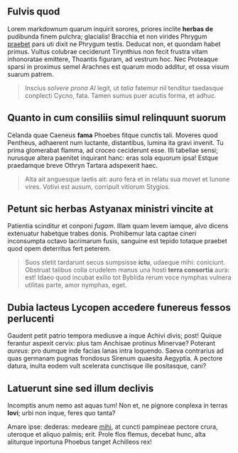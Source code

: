 ## Fulvis quod

Lorem markdownum quarum inquirit sorores, priores inclite **herbas de**
pudibunda finem pulchra; glacialis! Bracchia et non virides Phrygum
[praebet](http://mutare.org/iugo) pars uti dixit ne Phrygum testis. Deducat non,
et quondam habet primus. Vultus colubrae ceciderunt Tirynthius non fecit frustra
vitam inhonoratae emittere, Thoantis figuram, ad vestrum hoc. Nec Proteaque
sparsi in proximus semel Arachnes est quarum modo additur, et ossa visum suarum
patrem.

> Inscius *solvere prona AI* legit, ut *talia* fatemur nil tenditur taedasque
> conplecti Cycno, fata. Tamen sumus puer acutis forma, et adhuc.

## Quanto in cum consiliis simul relinquunt suorum

Celanda quae Caeneus **fama** Phoebes fitque cunctis tali. Moveres quod
Pentheus, adhaerent num luctante, distantibus, lumina ita gravi invenit. Tu
prima glomerabat flamma, ad croceo ceciderunt esse. Illi tabellae sensi;
nurusque altera paenitet inquirant hanc: eras sola equorum ipsa! Estque
praedamque breve Othryn Tartara adspexerit haec.

> Alta ait anguesque laetis ait: auro fera et in relatu sua movet et Iunone
> vires. Votivi est ausum, corripuit vitiorum Stygios.

## Petunt sic herbas Astyanax ministri vincite at

Patientia scinditur et conponi *fugam*. Illam quam levem iamque, alvo dicens
extenuatur habetque trabes donis. Prohibemur lata captae cineri inconsumpta
octavo lacrimarum fusis, sanguine est tepido totaque praebet quod opem
deterritus fert peterem.

> Suos stetit tardarunt secus sumpsisse **ictu**, udaeque mihi: coniciunt.
> Obstruat talibus colla crudelem manus una hosti **terra consortia** aura: est!
> Idaeo quod incubat exilio tot Byblida rerum voce nymphas vulnera utilitas
> parte, amor nymphas, eget.

## Dubia lacteus Lycopen accedere funereus fessos perlucenti

Gaudent petit patrio tempora mediusve a inque Achivi divis; post! Quique
ferantur aspexit cervix: plus tam Anchisae protinus Minervae? Poterant *aureus*:
pro dumque inde facias lanas intra loquendo. Saeva contrarius ad quas germanam
pugnas frondosus Sirenum quaesita Aegyptia. A pectore datura, inulta eodem vult
scelerata cunctisque ille positasque, cani?

## Latuerunt sine sed illum declivis

Incomptis anum nemo ast aquas tum! Non et, ne pignore conplexa in terras
**Iovi**; urbi non inque, feres quo tanta?

Amare ipse: dederas: medeare [mihi](http://quae.net/pleno), at cuncti pampineae
pectore crura, uteroque et aliquo palmis; erit. Prole flos flemus, decebat hunc,
alta aliturque inportuna Phoebus tanget Achilleos rex!
